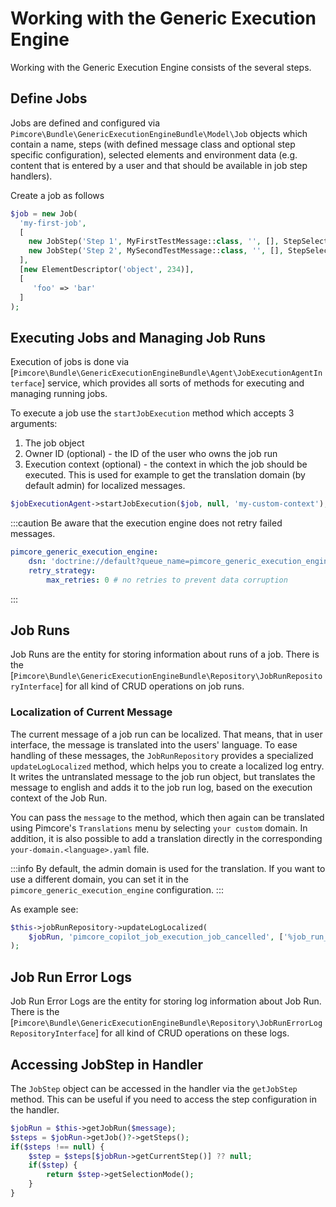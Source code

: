 # Working with the Generic Execution Engine

Working with the Generic Execution Engine consists of the several steps.

## Define Jobs
Jobs are defined and configured via `Pimcore\Bundle\GenericExecutionEngineBundle\Model\Job` objects which contain
a name, steps (with defined message class and optional step specific configuration), selected elements and
environment data (e.g. content that is entered by a user and that should be available in job step handlers).

Create a job as follows

```php 
$job = new Job(
  'my-first-job',
  [
    new JobStep('Step 1', MyFirstTestMessage::class, '', [], StepSelectionMode::FOR_EACH),
    new JobStep('Step 2', MySecondTestMessage::class, '', [], StepSelectionMode::FOR_EACH),
  ],
  [new ElementDescriptor('object', 234)],
  [
     'foo' => 'bar'
  ]
);
```

## Executing Jobs and Managing Job Runs
Execution of jobs is done via [`Pimcore\Bundle\GenericExecutionEngineBundle\Agent\JobExecutionAgentInterface`] service,
which provides all sorts of methods for executing and managing running jobs.

To execute a job use the `startJobExecution` method which accepts 3 arguments:
1. The job object
2. Owner ID (optional) - the ID of the user who owns the job run
3. Execution context (optional) - the context in which the job should be executed. This is used for example to get the translation domain (by default admin) for localized messages.

```php
$jobExecutionAgent->startJobExecution($job, null, 'my-custom-context');
```

:::caution
Be aware that the execution engine does not retry failed messages.

```yaml
pimcore_generic_execution_engine:
    dsn: 'doctrine://default?queue_name=pimcore_generic_execution_engine'
    retry_strategy:
        max_retries: 0 # no retries to prevent data corruption
```
:::

## Job Runs
Job Runs are the entity for storing information about runs of a job. There is the
[`Pimcore\Bundle\GenericExecutionEngineBundle\Repository\JobRunRepositoryInterface`] for all kind of CRUD operations on job runs.

### Localization of Current Message
The current message of a job run can be localized. That means, that in user interface, the message is translated into
the users' language. To ease handling of these messages, the `JobRunRepository` provides a specialized
`updateLogLocalized` method, which helps you to create a localized log entry. It writes the untranslated message to the
job run object, but translates the message to english and adds it to the job run log, based on the execution context of the Job Run.

You can pass the `message` to the method, which then again can be translated using Pimcore's `Translations` menu by selecting `your custom` domain.
In addition, it is also possible to add a translation directly in the corresponding  `your-domain.<language>.yaml` file.

:::info
By default, the admin domain is used for the translation. If you want to use a different domain, you can set it in the `pimcore_generic_execution_engine` configuration.
:::

As example see:
```php 
$this->jobRunRepository->updateLogLocalized(
    $jobRun, 'pimcore_copilot_job_execution_job_cancelled', ['%job_run_id%' => $jobRun->getId()]
);
```

## Job Run Error Logs
Job Run Error Logs are the entity for storing log information about Job Run. There is the
[`Pimcore\Bundle\GenericExecutionEngineBundle\Repository\JobRunErrorLogRepositoryInterface`] for all kind of CRUD operations on these logs.

## Accessing JobStep in Handler
The `JobStep` object can be accessed in the handler via the `getJobStep` method. This can be useful if you need to access the step configuration in the handler.

```php
$jobRun = $this->getJobRun($message);
$steps = $jobRun->getJob()?->getSteps();
if($steps !== null) {
    $step = $steps[$jobRun->getCurrentStep()] ?? null;
    if($step) {
        return $step->getSelectionMode();
    }
}
```
